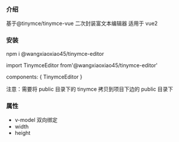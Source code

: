 ### 介绍

基于@tinymce/tinymce-vue 二次封装富文本编辑器 适用于 vue2

### 安装

npm i @wangxiaoxiao45/tinymce-editor

import TinymceEditor from'@wangxiaoxiao45/tinymce-editor'

components: { TinymceEditor }

注意：需要将 public 目录下的 tinymce 拷贝到项目下边的 public 目录下

### 属性

- v-model 双向绑定
- width
- height
